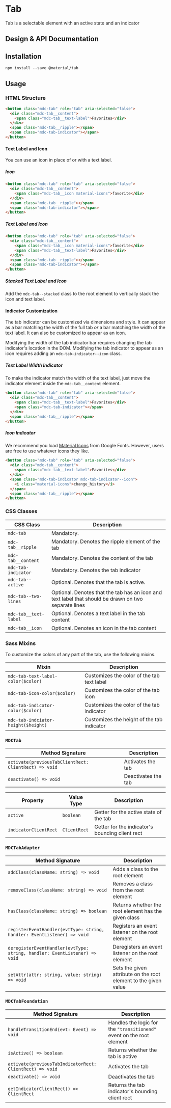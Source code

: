 <!--docs:
title: "Tab"
layout: detail
section: components
excerpt: "Tab is a selectable element with an active state"
iconId: tab
path: /catalog/tab/
-->

# Tab

<!--<div class="article__asset">
  <a class="article__asset-link"
     href="https://material-components-web.appspot.com/tab.html">
    <img src="{{ site.rootpath }}/images/mdc_web_screenshots/tab.png" width="363" alt="Tab screenshot">
  </a>
</div>-->

Tab is a selectable element with an active state and an indicator

## Design & API Documentation

<!--
<ul class="icon-list">
  <li class="icon-list-item icon-list-item--spec">
    <a href="https://material.io/guidelines/components/tabs.html">Material Design guidelines: Tabs</a>
  </li>
  <li class="icon-list-item icon-list-item--link">
    <a href="https://material-components-web.appspot.com/tab.html">Demo</a>
  </li>
</ul>
-->

## Installation
```
npm install --save @material/tab
```

## Usage

### HTML Structure

```html
<button class="mdc-tab" role="tab" aria-selected="false">
  <div class="mdc-tab__content">
    <span class="mdc-tab__text-label">Favorites</div>
  </div>
  <span class="mdc-tab__ripple"></span>
  <span class="mdc-tab-indicator"></span>
</button>
```

#### Text Label and Icon

You can use an icon in place of or with a text label.

##### Icon

```html
<button class="mdc-tab" role="tab" aria-selected="false">
  <div class="mdc-tab__content">
    <span class="mdc-tab__icon material-icons">favorite</div>
  </div>
  <span class="mdc-tab__ripple"></span>
  <span class="mdc-tab-indicator"></span>
</button>
```

##### Text Label and Icon

```html
<button class="mdc-tab" role="tab" aria-selected="false">
  <div class="mdc-tab__content">
    <span class="mdc-tab__icon material-icons">favorite</div>
    <span class="mdc-tab__text-label">Favorites</div>
  </div>
  <span class="mdc-tab__ripple"></span>
  <span class="mdc-tab-indicator"></span>
</button>
```

##### Stacked Text Label and Icon

Add the `mdc-tab--stacked` class to the root element to vertically stack the icon and text label.

#### Indicator Customization

The tab indicator can be customized via dimensions and style. It can appear as a bar matching the width of the full tab *or* a bar matching the width of the text label. It can also be customized to appear as an icon.

Modifying the width of the tab indicator bar requires changing the tab indicator's location in the DOM. Modifying the tab indicator to appear as an icon requires adding an `mdc-tab-indicator--icon` class.

##### Text Label Width Indicator

To make the indicator match the width of the text label, just move the indicator element inside the `mdc-tab__content` element.

```html
<button class="mdc-tab" role="tab" aria-selected="false">
  <div class="mdc-tab__content">
    <span class="mdc-tab__text-label">Favorites</div>
    <span class="mdc-tab-indicator"></span>
  </div>
  <span class="mdc-tab__ripple"></span>
</button>
```

##### Icon Indicator

We recommend you load [Material Icons](https://material.io/icons/) from Google Fonts. However, users are free to use whatever icons they like.

```html
<button class="mdc-tab" role="tab" aria-selected="false">
  <div class="mdc-tab__content">
    <span class="mdc-tab__text-label">Favorites</div>
  </div>
  <span class="mdc-tab-indicator mdc-tab-indicator--icon">
    <i class="material-icons">change_history</i>
  </span>
  <span class="mdc-tab__ripple"></span>
</button>
```

### CSS Classes

CSS Class | Description
--- | ---
`mdc-tab` | Mandatory.
`mdc-tab__ripple` | Mandatory. Denotes the ripple element of the tab
`mdc-tab__content` | Mandatory. Denotes the content of the tab
`mdc-tab-indicator` | Mandatory. Denotes the tab indicator
`mdc-tab--active` | Optional. Denotes that the tab is active.
`mdc-tab--two-lines` | Optional. Denotes that the tab has an icon and text label that should be drawn on two separate lines
`mdc-tab__text-label` | Optional. Denotes a text label in the tab content
`mdc-tab__icon` | Optional. Denotes an icon in the tab content

### Sass Mixins

To customize the colors of any part of the tab, use the following mixins.

Mixin | Description
--- | ---
`mdc-tab-text-label-color($color)` | Customizes the color of the tab text label
`mdc-tab-icon-color($color)` | Customizes the color of the tab icon
`mdc-tab-indicator-color($color)` | Customizes the color of the tab indicator
`mdc-tab-indciator-height($height)` | Customizes the height of the tab indicator

### `MDCTab`

Method Signature | Description
--- | ---
`activate(previousTabClientRect: ClientRect) => void` | Activates the tab
`deactivate() => void` | Deactivates the tab

Property | Value Type | Description
--- | --- | ---
`active` | `boolean` | Getter for the active state of the tab
`indicatorClientRect` | `ClientRect` | Getter for the indicator's bounding client rect

### `MDCTabAdapter`

Method Signature | Description
--- | ---
`addClass(className: string) => void` | Adds a class to the root element
`removeClass(className: string) => void` | Removes a class from the root element
`hasClass(className: string) => boolean` | Returns whether the root element has the given class
`registerEventHandler(evtType: string, handler: EventListener) => void` | Registers an event listener on the root element
`deregisterEventHandler(evtType: string, handler: EventListener) => void` | Deregisters an event listener on the root element
`setAttr(attr: string, value: string) => void` | Sets the given attribute on the root element to the given value

### `MDCTabFoundation`

Method Signature | Description
--- | ---
`handleTransitionEnd(evt: Event) => void` | Handles the logic for the `"transitionend"` event on the root element
`isActive() => boolean` | Returns whether the tab is active
`activate(previousTabIndicatorRect: ClientRect) => void` | Activates the tab
`deactivate() => void` | Deactivates the tab
`getIndicatorClientRect() => ClientRect` | Returns the tab indicator's bounding client rect
